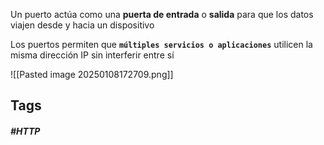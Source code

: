 Un puerto actúa como una **puerta de entrada** o **salida** para que los datos viajen desde y hacia un dispositivo

Los puertos permiten que **`múltiples servicios o aplicaciones`** utilicen la misma dirección IP sin interferir entre sí

![[Pasted image 20250108172709.png]]

## Tags

##### #HTTP

